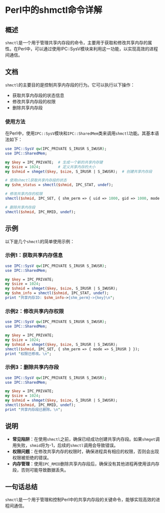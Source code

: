 <!--
Meta Description: # Perl中的shmctl命令详解 ## 概述 `shmctl`是一个用于管理共享内存段的命令，主要用于获取和修改共享内存的属性。在Perl中，可以通过使用IPC::SysV模块来利用这一功能，以实现高效的进程间通信。 ## 文档 `shmctl`的主要目的是控制共享内存段的行为。它可以执行以下操...
Meta Keywords: shmctl, shmid, ipc, s_irusr, s_iwusr
-->

# Perl中的shmctl命令详解

## 概述
`shmctl`是一个用于管理共享内存段的命令，主要用于获取和修改共享内存的属性。在Perl中，可以通过使用IPC::SysV模块来利用这一功能，以实现高效的进程间通信。

## 文档
`shmctl`的主要目的是控制共享内存段的行为。它可以执行以下操作：

- 获取共享内存段的状态信息
- 修改共享内存段的权限
- 删除共享内存段

### 使用方法
在Perl中，使用`IPC::SysV`模块和`IPC::SharedMem`类来调用`shmctl`功能。其基本语法如下：

```perl
use IPC::SysV qw(IPC_PRIVATE S_IRUSR S_IWUSR);
use IPC::SharedMem;

my $key = IPC_PRIVATE;  # 生成一个新的共享内存键
my $size = 1024;        # 定义共享内存的大小
my $shmid = shmget($key, $size, S_IRUSR | S_IWUSR);  # 创建共享内存段

# 使用shmctl获取共享内存段的状态
my $shm_status = shmctl($shmid, IPC_STAT, undef);

# 修改共享内存的权限
shmctl($shmid, IPC_SET, { shm_perm => { uid => 1000, gid => 1000, mode => S_IRUSR | S_IWUSR } });

# 删除共享内存段
shmctl($shmid, IPC_RMID, undef);
```

## 示例
以下是几个`shmctl`的简单使用示例：

### 示例1：获取共享内存信息
```perl
use IPC::SysV qw(IPC_PRIVATE S_IRUSR S_IWUSR);
use IPC::SharedMem;

my $key = IPC_PRIVATE;
my $size = 1024;
my $shmid = shmget($key, $size, S_IRUSR | S_IWUSR);
my $shm_info = shmctl($shmid, IPC_STAT, undef);
print "共享内存ID: $shm_info->{shm_perm}->{key}\n";
```

### 示例2：修改共享内存权限
```perl
use IPC::SysV qw(IPC_PRIVATE S_IRUSR S_IWUSR);
use IPC::SharedMem;

my $key = IPC_PRIVATE;
my $size = 1024;
my $shmid = shmget($key, $size, S_IRUSR | S_IWUSR);
shmctl($shmid, IPC_SET, { shm_perm => { mode => S_IRUSR } });
print "权限已修改。\n";
```

### 示例3：删除共享内存段
```perl
use IPC::SysV qw(IPC_PRIVATE S_IRUSR S_IWUSR);
use IPC::SharedMem;

my $key = IPC_PRIVATE;
my $size = 1024;
my $shmid = shmget($key, $size, S_IRUSR | S_IWUSR);
shmctl($shmid, IPC_RMID, undef);
print "共享内存段已删除。\n";
```

## 说明
- **常见陷阱**：在使用`shmctl`之前，确保已经成功创建共享内存段。如果`shmget`调用失败，`shmid`将为-1，后续的`shmctl`调用会导致错误。
- **权限问题**：在修改共享内存的权限时，确保进程具有相应的权限，否则会出现权限被拒绝的错误。
- **内存管理**：使用`IPC_RMID`删除共享内存段后，确保没有其他进程再使用该内存段，否则可能导致数据丢失。

## 一句话总结
`shmctl`是一个用于管理和控制Perl中的共享内存段的关键命令，能够实现高效的进程间通信。